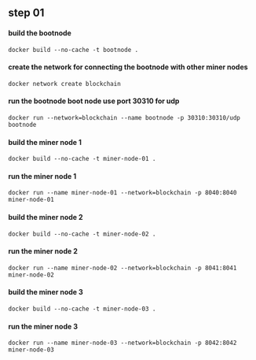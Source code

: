 ## step 01

#### build the bootnode

`docker build --no-cache -t bootnode .`

#### create the network for connecting the bootnode with other miner nodes

`docker network create blockchain`

#### run the bootnode boot node use port 30310 for udp

`docker run --network=blockchain --name bootnode -p 30310:30310/udp bootnode`

#### build the miner node 1

`docker build --no-cache -t miner-node-01 .`

#### run the miner node 1

`docker run --name miner-node-01 --network=blockchain -p 8040:8040 miner-node-01`

#### build the miner node 2

`docker build --no-cache -t miner-node-02 .`

#### run the miner node 2

`docker run --name miner-node-02 --network=blockchain -p 8041:8041 miner-node-02`

#### build the miner node 3

`docker build --no-cache -t miner-node-03 .`

#### run the miner node 3

`docker run --name miner-node-03 --network=blockchain -p 8042:8042 miner-node-03`
